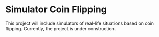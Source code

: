 # Simulator Coin Flipping

This project will include simulators of real-life situations based on coin flipping. Currently, the project is under construction.
